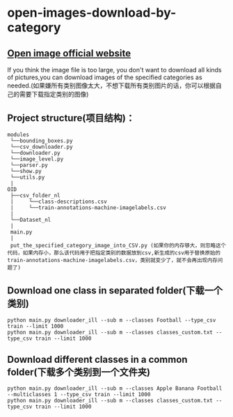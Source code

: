 # open-images-download-by-category
## [Open image official website](https://storage.googleapis.com/openimages/web/index.html)
If you think the image file is too large, you don't want to download all kinds of pictures,you can download images of the specified categories as needed.(如果嫌所有类别图像太大，不想下载所有类别图片的话，你可以根据自己的需要下载指定类别的图像)

## Project structure(项目结构)：            
```
modules
 └──bounding_boxes.py
 └──csv_downloader.py
 └──downloader.py
 └──image_level.py
 └──parser.py
 └──show.py
 └──utils.py
 | 
OID
 ├──csv_folder_nl
 |     └──class-descriptions.csv 
 |     └──train-annotations-machine-imagelabels.csv 
 | 
 └──Dataset_nl
 | 
 main.py
 | 
 put_the_specified_category_image_into_CSV.py (如果你的内存够大，则忽略这个代码，如果内存小，那么该代码用于把指定类别的数据放到csv,新生成的csv用于替换原始的train-annotations-machine-imagelabels.csv，类别就变少了，就不会再出现内存问题了)
 ```
     
## Download one class in separated folder(下载一个类别)
`python main.py downloader_ill --sub m --classes Football --type_csv train --limit 1000`  
`python main.py downloader_ill --sub m --classes classes_custom.txt --type_csv train --limit 1000`


## Download different classes in a common folder(下载多个类别到一个文件夹)
`python main.py downloader_ill --sub m --classes Apple Banana Football --multiclasses 1 --type_csv train --limit 1000`  
`python main.py downloader_ill --sub m --classes classes_custom.txt --type_csv train --limit 1000`

